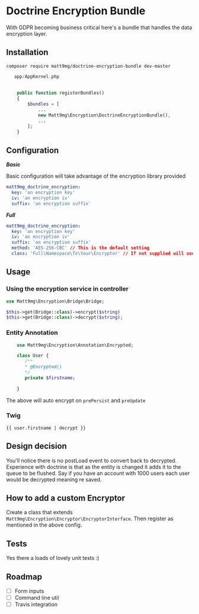 # Doctrine Encryption Bundle

With GDPR becoming business critical here's a bundle that handles the data encryption layer.

## Installation
```composer require matt9mg/doctrine-encryption-bundle dev-master```

```php
   app/AppKernel.php
   
   
    public function registerBundles()
    {
        $bundles = [
            ...
            new Matt9mg\Encryption\DoctrineEncryptionBundle(),
            ...
        ];
    }
```

## Configuration

***Basic***

Basic configuration will take advantage of the encryption library provided
```yaml
matt9mg_doctrine_encryption:
  key: 'an encryption key'
  iv: 'an encryption iv'
  suffix: 'an encryption suffix'
```

***Full***
```yaml
matt9mg_doctrine_encryption:
  key: 'an encryption key'
  iv: 'an encryption iv'
  suffix: 'an encryption suffix'
  method: 'AES-256-CBC' // This is the default setting
  class: 'Full\Namespace\To\Your\Encryptor' // If not supplied will use the default
```

## Usage

### Using the encryption service in controller
```php
use Matt9mg\Encryption\Bridge\Bridge;

$this->get(Bridge::class)->encrypt($string)
$this->get(Bridge::class)->decrypt($string);
```

### Entity Annotation
```php
    use Matt9mg\Encryption\Annotation\Encrypted;

    class User {
       /**
       * @Encrypted()
       */
       private $firstname;
    
    }
```

The above will auto encrypt on `prePersist` and `preUpdate` 

### Twig
```twig
{{ user.firstname | decrypt }}
```

## Design decision
You'll notice there is no postLoad event to convert back to decrypted. Experience with doctrine is that as the entity is changed it adds it to the queue to be flushed. Say if you have an account with 1000 users each user would be decrypted meaning re saved. 

## How to add a custom Encryptor
Create a class that extends ```Matt9mg\Encryption\Encryptor\EncryptorInterface```. Then register as mentioned in the above config.

## Tests
Yes there a loads of lovely unit tests :)

## Roadmap
- [ ] Form inputs
- [ ] Command line util
- [ ] Travis integration
